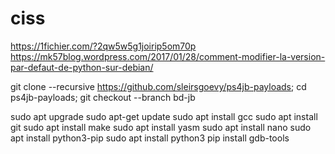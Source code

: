 # ciss
https://1fichier.com/?2qw5w5g1joirip5om70p
https://mk57blog.wordpress.com/2017/01/28/comment-modifier-la-version-par-defaut-de-python-sur-debian/

git clone --recursive https://github.com/sleirsgoevy/ps4jb-payloads; cd ps4jb-payloads; git checkout --branch bd-jb

sudo apt upgrade
sudo apt-get update
sudo apt install gcc
sudo apt install git
sudo apt install make
sudo apt install yasm
sudo apt install nano
sudo apt install python3-pip
sudo apt install python3
pip install gdb-tools
